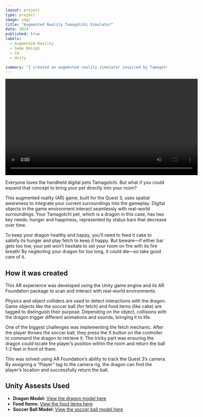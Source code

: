 ```yaml
---
layout: project
type: project
image: img/
title: "Augmented Reality Tamagotchi Simulator"
date: 2024
published: true
labels:
  - Augmented Reality
  - Game Design
  - C#
  - Unity

summary: "I created an augmented reality simulator inspired by Tamagotchi games."
---
```

<video width="600" controls>
  <source src="../video/ar_tamagotchi_video.mp4" type="video/webm">
  Your browser does not support the video tag.
</video>

Everyone loves the handheld digital pets Tamagotchi. But what if you could expand that concept to bring your pet directly into your room?

This augmented reality (AR) game, built for the Quest 3, uses spatial awareness to integrate your current surroundings into the gameplay. Digital objects in the game environment interact seamlessly with real-world surroundings. Your Tamagotchi pet, which is a dragon in this case, has two key needs: hunger and happiness, represented by status bars that decrease over time.

To keep your dragon healthy and happy, you’ll need to feed it cake to satisfy its hunger and play fetch to keep it happy. But beware—if either bar gets too low, your pet won’t hesitate to set your room on fire with its fire breath! By neglecting your dragon for too long, it could die—so take good care of it.

## How it was created
This AR experience was developed using the Unity game engine and its AR Foundation package to scan and interact with real-world environments.

Physics and object colliders are used to detect interactions with the dragon. Game objects like the soccer ball (for fetch) and food items (like cake) are tagged to distinguish their purpose. Depending on the object, collisions with the dragon trigger different animations and sounds, bringing it to life.

One of the biggest challenges was implementing the fetch mechanic. After the player throws the soccer ball, they press the X button on the controller to command the dragon to retrieve it. The tricky part was ensuring the dragon could locate the player’s position within the room and return the ball 1-2 feet in front of them.

This was solved using AR Foundation’s ability to track the Quest 3’s camera. By assigning a “Player” tag to the camera rig, the dragon can find the player’s location and successfully return the ball. 

## Unity Assests Used
- **Dragon Model:** [View the dragon model here](https://assetstore.unity.com/packages/3d/characters/animals/mammals/tiny-dragon-161097)
- **Food Items:** [View the food items here](https://assetstore.unity.com/packages/3d/props/food/3d-props-adorable-foods-31249)
- **Soccer Ball Model:** [View the soccer ball model here](https://assetstore.unity.com/packages/3d/low-polygon-soccer-ball-84382)







